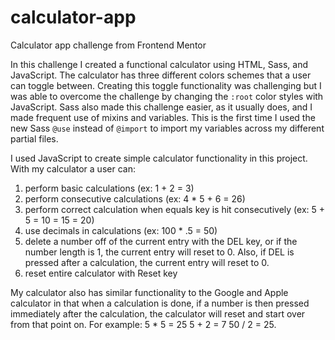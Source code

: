 # calculator-app
 Calculator app challenge from Frontend Mentor

In this challenge I created a functional calculator using HTML, Sass, and JavaScript. The calculator has three different colors schemes that a user can toggle between. Creating this toggle functionality was challenging but I was able to overcome the challenge by changing the `:root` color styles with JavaScript. Sass also made this challenge easier, as it usually does, and I made frequent use of mixins and variables. This is the first time I used the new Sass `@use` instead of `@import` to import my variables across my different partial files.

I used JavaScript to create simple calculator functionality in this project. With my calculator a user can:

 1. perform basic calculations (ex: 1 + 2 = 3)
 2. perform consecutive calculations (ex: 4 * 5 + 6 = 26) 
 3. perform correct calculation when equals key is hit consecutively (ex: 5 + 5 = 10 = 15 = 20)
 4. use decimals in calculations (ex: 100 * .5 = 50)
 5. delete a number off of the current entry with the DEL key, or if the number length is 1, the current entry will reset to 0. Also, if DEL is pressed after a calculation, the current entry will reset to 0.
 6. reset entire calculator with Reset key

My calculator also has similar functionality to the Google and Apple calculator in that when a calculation is done, if a number is then pressed immediately after the calculation, the calculator will reset and start over from that point on. For example: 5 * 5 = 25 5 + 2 = 7 50 / 2 = 25.



